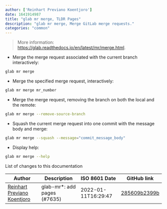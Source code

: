 ```yaml
---
author: ['Reinhart Previano Koentjoro']
date: 1641914987
title: "glab mr merge, TLDR Pages"
description: "glab mr merge, Merge GitLab merge requests."
categories: "common"
---
```

> More information: <https://glab.readthedocs.io/en/latest/mr/merge.html>.

- Merge the merge request associated with the current branch interactively:

```bash
glab mr merge
```

- Merge the specified merge request, interactively:

```bash
glab mr merge mr_number
```

- Merge the merge request, removing the branch on both the local and the remote:

```bash
glab mr merge --remove-source-branch
```

- Squash the current merge request into one commit with the message body and merge:

```bash
glab mr merge --squash --message="commit_message_body"
```

- Display help:

```bash
glab mr merge --help
```
List of changes to this documentation


Author | Description | ISO 8601 Date | GitHub link
------|-----|-----|-----
[Reinhart Previano Koentjoro](mailto:reinhart_previano@yahoo.com) | glab-mr*: add pages (#7635) | 2022-01-11T16:29:47 | [285609b2399b](https://github.com/tldr-pages/tldr/commit/285609b2399b62b066295a89b4844c83d376af6d)

